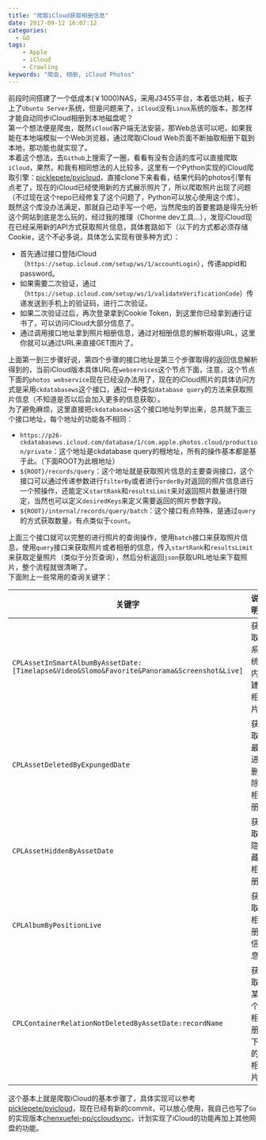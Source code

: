 ```yaml
---
title: "爬取iCloud获取相册信息"
date: 2017-09-12 16:07:12
categories:
  - GO
tags: 
    - Apple
    - iCloud
    - Crawling
keywords: "爬虫, 相册, iCloud Photos"
---
```


前段时间搭建了一个低成本(￥1000)NAS，采用J3455平台，本着低功耗，板子上了`Ubuntu Server`系统，但是问题来了，`iCloud`没有`Linux`系统的版本，那怎样才能自动同步iCloud相册到本地磁盘呢？  
第一个想法便是爬虫，既然`iCloud`客户端无法安装，那Web总该可以吧，如果我能在本地端模拟一个Web浏览器，通过爬取iCloud Web页面不断抽取相册下载到本地，那功能也就实现了。  
本着这个想法，去`Github`上搜索了一圈，看看有没有合适的库可以直接爬取`iCloud`，果然，和我有相同想法的人比较多，这里有一个Python实现的iCloud爬取引擎：[picklepete/pyicloud](https://github.com/picklepete/pyicloud)，直接clone下来看看，结果代码的photos引擎有点老了，现在的iCloud已经使用新的方式展示照片了，所以爬取照片出现了问题（不过现在这个repo已经修复了这个问题了，Python可以放心使用这个库）。  
既然这个库没办法满足，那就自己动手写一个吧，当然爬虫的首要套路是得先分析这个网站到底是怎么玩的，经过我的推理（Chorme dev工具...），发现iCloud现在已经采用新的API方式获取照片信息，具体套路如下（以下的方式都必须存储Cookie，这个不必多说，具体怎么实现有很多种方式）：
<!-- more -->
- 首先通过接口登陆iCloud（`https://setup.icloud.com/setup/ws/1/accountLogin`），传递appid和password。
- 如果需要二次验证，通过（`https://setup.icloud.com/setup/ws/1/validateVerificationCode`）传递发送到手机上的验证码，进行二次验证。
- 如果二次验证过后，再次登录拿到Cookie Token，到这里你已经拿到通行证书了，可以访问iCloud大部分信息了。
- 通过调用接口地址拿到照片相册信息，通过对相册信息的解析取得URL，这里你就可以通过URL来直接GET图片了。

上面第一到三步骤好说，第四个步骤的接口地址是第三个步骤取得的返回信息解析得到的，当前iCloud版本具体URL在`webservices`这个节点下面，注意，这个节点下面的`photos webservice`现在已经没办法用了，现在的iCloud照片的具体访问方式是采用`ckdatabasews`这个接口，通过一种类似`database query`的方法来获取照片信息（不知道是否以后会加入更多的信息获取）。  
为了避免麻烦，这里直接把`ckdatabasews`这个接口地址列举出来，总共就下面三个接口地址，每个地址的功能各不相同：

- `https://p26-ckdatabasews.icloud.com/database/1/com.apple.photos.cloud/production/private`：这个地址是ckdatabase query的根地址，所有的操作基本都是基于此。（下面ROOT为此根地址）
- `${ROOT}/records/query`：这个地址就是获取照片信息的主要查询接口，这个接口可以通过传递参数进行`filterBy`或者进行`orderBy`对返回的照片信息进行一个预操作，还能定义`startRank`和`resultsLimit`来对返回照片数量进行限定，当然也可以定义`desiredKeys`来定义需要返回的照片参数字段。
- `${ROOT}/internal/records/query/batch`：这个接口有点特殊，是通过`query`的方式获取数量，有点类似于`count`。

上面三个接口就可以完整的进行照片的查询操作，使用`batch`接口来获取照片信息，使用`query`接口来获取照片或者相册的信息，传入`startRank`和`resultsLimit`来获取定量照片（类似于分页查询），然后分析返回`json`获取URL地址来下载照片，整个流程就很清晰了。  
下面附上一些常用的查询关键字：

| 关键字         | 说明         |
| ------------- |:-------------|
| `CPLAssetInSmartAlbumByAssetDate:[Timelapse&Video&Slomo&Favorite&Panorama&Screenshot&Live]`     | 获取系统内建相片 |
| `CPLAssetDeletedByExpungedDate`      | 获取最进删除相册  |
| `CPLAssetHiddenByAssetDate` | 获取隐藏相册 |
| `CPLAlbumByPositionLive` | 获取相册信息 |
| `CPLContainerRelationNotDeletedByAssetDate:recordName` | 获取某个相册下的相片 |

这个基本上就是爬取iCloud的基本步骤了，具体实现可以参考[picklepete/pyicloud](https://github.com/picklepete/pyicloud)，现在已经有新的commit，可以放心使用，我自己也写了`Go`的实现版本[chenxuefei-pp/ccloudsync](https://github.com/chenxuefei-pp/ccloudsync)，计划实现了iCloud的功能再加上其他网盘的功能。
